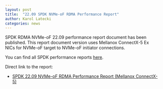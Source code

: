 ```yaml
---
layout: post
title:  "22.09 SPDK NVMe-oF RDMA Performance Report"
author: Karol Latecki
categories: news
---
```


SPDK RDMA NVMe-oF 22.09 performance report document has been published.
This report document version uses Mellanox ConnectX-5 Ex NICs for NVMe-oF
target to NVMe-oF initiator connections.

You can find all SPDK performance reports [here](https://spdk.io/doc/performance_reports.html).

Direct link to the report:

- [SPDK 22.09 NVMe-oF RDMA Performance Report (Mellanox ConnectX-5)](https://ci.spdk.io/download/performance-reports/SPDK_rdma_mlx_perf_report_2209.pdf)
